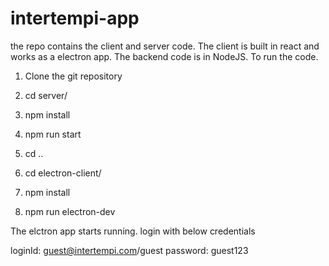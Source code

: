 # intertempi-app
the repo contains the client and server code. The client is built in react and works as a electron app. The backend code is in NodeJS.
To run the code.
1) Clone the git repository
2) cd server/
3) npm install
4) npm run start

5) cd ..
6) cd electron-client/
7) npm install
8) npm run electron-dev

The elctron app starts running.
login with below credentials

loginId: guest@intertempi.com/guest
password: guest123

